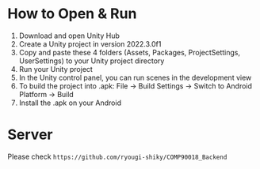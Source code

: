 # How to Open & Run

1. Download and open Unity Hub
2. Create a Unity project in version 2022.3.0f1
3. Copy and paste these 4 folders (Assets, Packages, ProjectSettings, UserSettings) to your Unity project directory
4. Run your Unity project
5. In the Unity control panel, you can run scenes in the development view
6. To build the project into .apk: File -> Build Settings -> Switch to Android Platform -> Build
7. Install the .apk on your Android


# Server
Please check `https://github.com/ryougi-shiky/COMP90018_Backend`
